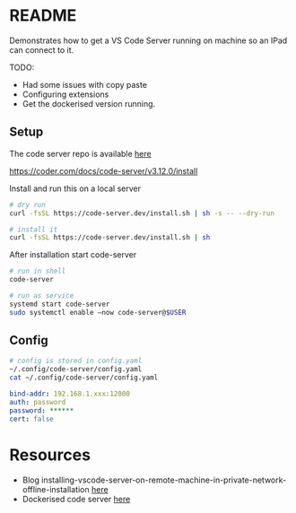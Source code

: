 # README
Demonstrates how to get a VS Code Server running on machine so an IPad can connect to it. 

TODO:
* Had some issues with copy paste
* Configuring extensions
* Get the dockerised version running.

## Setup
The code server repo is available [here](https://github.com/cdr/code-server)  

https://coder.com/docs/code-server/v3.12.0/install


Install and run this on a local server
```sh
# dry run
curl -fsSL https://code-server.dev/install.sh | sh -s -- --dry-run

# install it
curl -fsSL https://code-server.dev/install.sh | sh
```

After installation start code-server
```sh
# run in shell 
code-server

# run as service
systemd start code-server
sudo systemctl enable —now code-server@$USER
```

## Config
```sh
# config is stored in config.yaml
~/.config/code-server/config.yaml
cat ~/.config/code-server/config.yaml                                               
```

```yaml 
bind-addr: 192.168.1.xxx:12000
auth: password
password: ******
cert: false
```

# Resources
* Blog installing-vscode-server-on-remote-machine-in-private-network-offline-installation [here](https://medium.com/@debugger24/installing-vscode-server-on-remote-machine-in-private-network-offline-installation-16e51847e275)
* Dockerised code server [here](https://github.com/linuxserver/docker-code-server)

 





